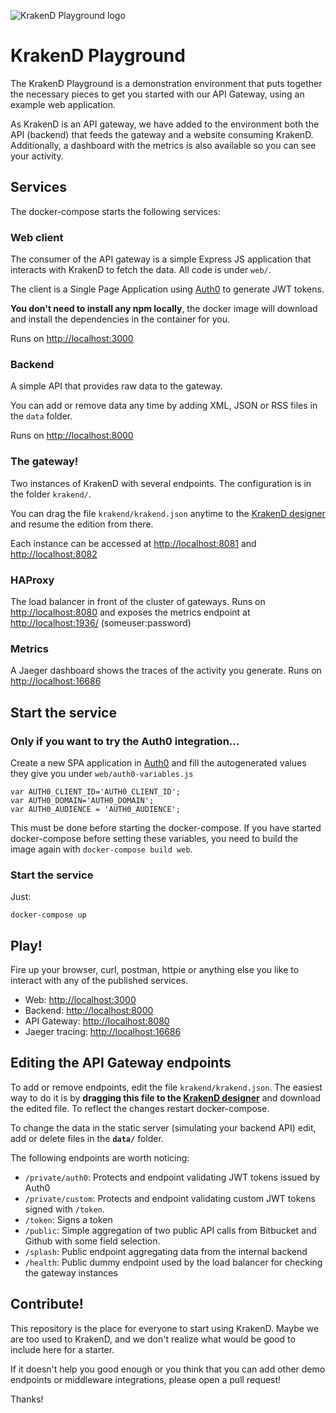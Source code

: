 ![KrakenD Playground logo](logo.png)

KrakenD Playground
====
The KrakenD Playground is a demonstration environment that puts together the necessary pieces to get you started with our API Gateway, using an example web application.

As KrakenD is an API gateway, we have added to the environment both the API (backend) that feeds the gateway and a website consuming KrakenD. Additionally, a dashboard with the metrics is also available so you can see your activity.

## Services
The docker-compose starts the following services:

### Web client
The consumer of the API gateway is a simple Express JS application that interacts with KrakenD to fetch the data. All code is under `web/`.

The client is a Single Page Application using [Auth0](https://auth0.com) to generate JWT tokens.

**You don't need to install any npm locally**, the docker image will download and install the dependencies in the container for you.

Runs on [http://localhost:3000](http://localhost:3000)

### Backend
A simple API that provides raw data to the gateway.

You can add or remove data any time by adding XML, JSON or RSS files in the `data` folder.

Runs on [http://localhost:8000](http://localhost:8000)

### The gateway!
Two instances of KrakenD with several endpoints. The configuration is in the folder `krakend/`.

You can drag the file `krakend/krakend.json` anytime to the [KrakenD designer](https://www.krakend.io/designer/) and resume the edition from there.

Each instance can be accessed at [http://localhost:8081](http://localhost:8081) and [http://localhost:8082](http://localhost:8082)

### HAProxy
The load balancer in front of the cluster of gateways. Runs on [http://localhost:8080](http://localhost:8080) and exposes the metrics endpoint at [http://localhost:1936/](http://localhost:1936/) (someuser:password)

### Metrics
A Jaeger dashboard shows the traces of the activity you generate. Runs on [http://localhost:16686](http://localhost:16686)


## Start the service

### Only if you want to try the Auth0 integration...
Create a new SPA application in [Auth0](https://manage.auth0.com/) and fill the autogenerated values they give you under `web/auth0-variables.js`

    var AUTH0_CLIENT_ID='AUTH0_CLIENT_ID';
    var AUTH0_DOMAIN='AUTH0_DOMAIN';
    var AUTH0_AUDIENCE = 'AUTH0_AUDIENCE';

This must be done before starting the docker-compose.
If you have started docker-compose before setting these variables, you need to build the image again with `docker-compose build web`.

### Start the service
Just:

    docker-compose up

## Play!
Fire up your browser, curl, postman, httpie or anything else you like to interact with any of the published services.

- Web: [http://localhost:3000](http://localhost:3000)
- Backend: [http://localhost:8000](http://localhost:8000)
- API Gateway: [http://localhost:8080](http://localhost:8080)
- Jaeger tracing: [http://localhost:16686](http://localhost:16686)

## Editing the API Gateway endpoints
To add or remove endpoints, edit the file `krakend/krakend.json`. The easiest way to do it is by **dragging this file to the [KrakenD designer](http://www.krakend.io/designer/)** and download the edited file. To reflect the changes restart docker-compose.

To change the data in the static server (simulating your backend API) edit, add or delete files in the **`data/`** folder.

The following endpoints are worth noticing:

- `/private/auth0`: Protects and endpoint validating JWT tokens issued by Auth0
- `/private/custom`: Protects and endpoint validating custom JWT tokens signed with `/token`.
- `/token`: Signs a token
- `/public`: Simple aggregation of two public API calls from Bitbucket and Github with some field selection.
- `/splash`: Public endpoint aggregating data from the internal backend
- `/health`: Public dummy endpoint used by the load balancer for checking the gateway instances

## Contribute!
This repository is the place for everyone to start using KrakenD. Maybe we are too used to KrakenD, and we don't realize what would be good to include here for a starter.

If it doesn't help you good enough or you think that you can add other demo endpoints or middleware integrations, please open a pull request!

Thanks!